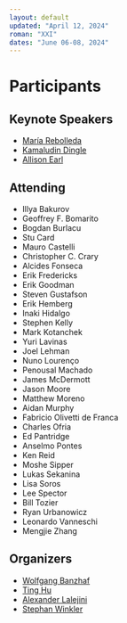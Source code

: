 ```yaml
---
layout: default
updated: "April 12, 2024"
roman: "XXI"
dates: "June 06-08, 2024"
---
```


# Participants

## Keynote Speakers

- [María Rebolleda](https://www.faculty.uci.edu/profile/?facultyId=6976)
- [Kamaludin Dingle](https://www.dingleresearch.com/)
- [Allison Earl](https://lsa.umich.edu/psych/people/faculty/anearl.html)

## Attending

- Illya Bakurov
- Geoffrey F. Bomarito 
- Bogdan Burlacu
- Stu Card
- Mauro Castelli
- Christopher C. Crary
- Alcides Fonseca
- Erik Fredericks
- Erik Goodman
- Steven Gustafson
- Erik Hemberg
- Inaki Hidalgo	
- Stephen Kelly	
- Mark Kotanchek
- Yuri Lavinas
- Joel Lehman
- Nuno Lourenço
- Penousal Machado
- James McDermott
- Jason Moore
- Matthew Moreno
- Aidan Murphy
- Fabricio Olivetti de Franca
- Charles Ofria
- Ed Pantridge
- Anselmo Pontes
- Ken Reid
- Moshe Sipper
- Lukas Sekanina	
- Lisa Soros
- Lee Spector
- Bill Tozier
- Ryan Urbanowicz
- Leonardo Vanneschi
- Mengjie Zhang

## Organizers

- [Wolfgang Banzhaf](https://www.cse.msu.edu/~banzhafw/)
- [Ting Hu](https://www.cs.queensu.ca/people/Ting/Hu)
- [Alexander Lalejini](https://www.gvsu.edu/computing/lalejini-alexander-111.htm)
- [Stephan Winkler](http://bioinformatics.fh-hagenberg.at/site/index.php?id=36)
